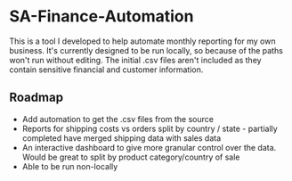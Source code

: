 # SA-Finance-Automation

This is a tool I developed to help automate monthly reporting for my own business. 
It's currently designed to be run locally, so because of the paths won't run without editing.
The initial .csv files aren't included as they contain sensitive financial and customer information.  
## Roadmap

<ul>
<li>Add automation to get the .csv files from the source</li>
<li>Reports for shipping costs vs orders split by country / state - partially completed have merged shipping data with sales data</li>
<li>An interactive dashboard to give more granular control over the data. Would be great to split by product category/country of sale</li>
<li>Able to be run non-locally</li>
</ul>
 
